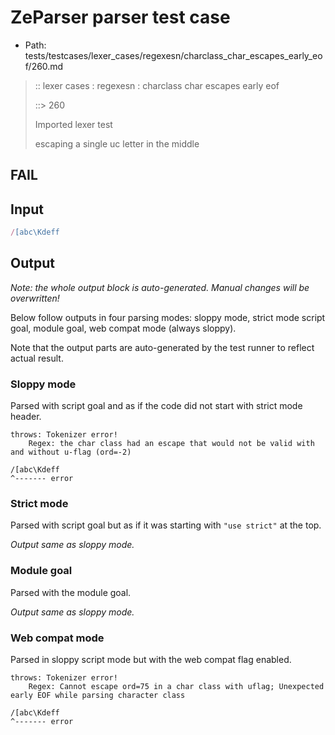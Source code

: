 # ZeParser parser test case

- Path: tests/testcases/lexer_cases/regexesn/charclass_char_escapes_early_eof/260.md

> :: lexer cases : regexesn : charclass char escapes early eof
>
> ::> 260
>
> Imported lexer test
>
> escaping a single uc letter in the middle

## FAIL

## Input

`````js
/[abc\Kdeff
`````

## Output

_Note: the whole output block is auto-generated. Manual changes will be overwritten!_

Below follow outputs in four parsing modes: sloppy mode, strict mode script goal, module goal, web compat mode (always sloppy).

Note that the output parts are auto-generated by the test runner to reflect actual result.

### Sloppy mode

Parsed with script goal and as if the code did not start with strict mode header.

`````
throws: Tokenizer error!
    Regex: the char class had an escape that would not be valid with and without u-flag (ord=-2)

/[abc\Kdeff
^------- error
`````

### Strict mode

Parsed with script goal but as if it was starting with `"use strict"` at the top.

_Output same as sloppy mode._

### Module goal

Parsed with the module goal.

_Output same as sloppy mode._

### Web compat mode

Parsed in sloppy script mode but with the web compat flag enabled.

`````
throws: Tokenizer error!
    Regex: Cannot escape ord=75 in a char class with uflag; Unexpected early EOF while parsing character class

/[abc\Kdeff
^------- error
`````

